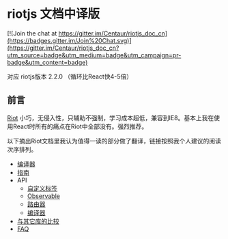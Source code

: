 # riotjs 文档中译版

[![Join the chat at https://gitter.im/Centaur/riotjs_doc_cn](https://badges.gitter.im/Join%20Chat.svg)](https://gitter.im/Centaur/riotjs_doc_cn?utm_source=badge&utm_medium=badge&utm_campaign=pr-badge&utm_content=badge)

对应 riotjs版本 2.2.0 （循环比React快4-5倍）

## 前言

[Riot](https://muut.com/riotjs/) 小巧，无侵入性，只辅助不强制，学习成本超低，兼容到IE8。基本上我在使用React时所有的痛点在Riot中全部没有。强烈推荐。

以下摘出Riot文档里我认为值得一读的部分做了翻译，链接按照我个人建议的阅读次序排列。

* [编译器](https://github.com/Centaur/riotjs_doc_cn/blob/master/compiler.md)
* [指南](https://github.com/Centaur/riotjs_doc_cn/blob/master/guide.md)
* API
    * [自定义标签](https://github.com/Centaur/riotjs_doc_cn/blob/master/api/tags.md)
    * [Observable](https://github.com/Centaur/riotjs_doc_cn/blob/master/api/observable.md)
    * [路由器](https://github.com/Centaur/riotjs_doc_cn/blob/master/api/router.md)
    * [编译器](https://github.com/Centaur/riotjs_doc_cn/blob/master/api/compiler.md)
* [与其它库的比较](https://github.com/Centaur/riotjs_doc_cn/blob/master/compare.md)
* [FAQ](https://github.com/Centaur/riotjs_doc_cn/blob/master/faq.md)
